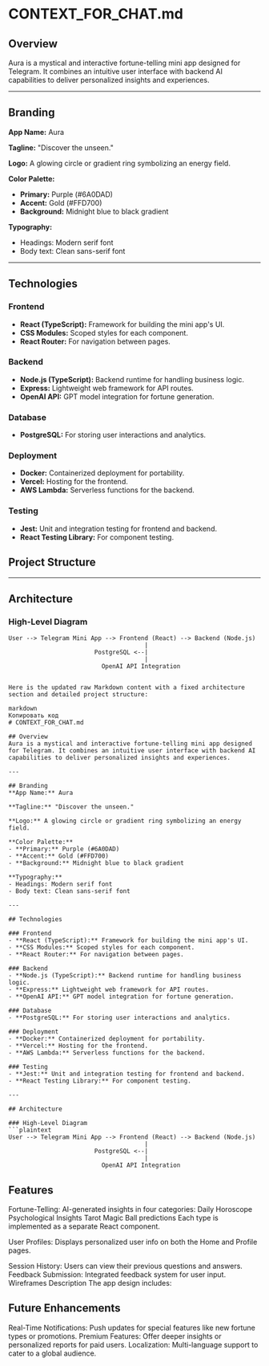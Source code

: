 # CONTEXT_FOR_CHAT.md

## Overview
Aura is a mystical and interactive fortune-telling mini app designed for Telegram. It combines an intuitive user interface with backend AI capabilities to deliver personalized insights and experiences.

---

## Branding
**App Name:** Aura

**Tagline:** "Discover the unseen."

**Logo:** A glowing circle or gradient ring symbolizing an energy field.

**Color Palette:**
- **Primary:** Purple (#6A0DAD)
- **Accent:** Gold (#FFD700)
- **Background:** Midnight blue to black gradient

**Typography:**
- Headings: Modern serif font
- Body text: Clean sans-serif font

---

## Technologies

### Frontend
- **React (TypeScript):** Framework for building the mini app's UI.
- **CSS Modules:** Scoped styles for each component.
- **React Router:** For navigation between pages.

### Backend
- **Node.js (TypeScript):** Backend runtime for handling business logic.
- **Express:** Lightweight web framework for API routes.
- **OpenAI API:** GPT model integration for fortune generation.

### Database
- **PostgreSQL:** For storing user interactions and analytics.

### Deployment
- **Docker:** Containerized deployment for portability.
- **Vercel:** Hosting for the frontend.
- **AWS Lambda:** Serverless functions for the backend.

### Testing
- **Jest:** Unit and integration testing for frontend and backend.
- **React Testing Library:** For component testing.

## Project Structure

---

## Architecture

### High-Level Diagram
```plaintext
User --> Telegram Mini App --> Frontend (React) --> Backend (Node.js)
                                      |
                        PostgreSQL <--|
                                      |
                          OpenAI API Integration


Here is the updated raw Markdown content with a fixed architecture section and detailed project structure:

markdown
Копировать код
# CONTEXT_FOR_CHAT.md

## Overview
Aura is a mystical and interactive fortune-telling mini app designed for Telegram. It combines an intuitive user interface with backend AI capabilities to deliver personalized insights and experiences.

---

## Branding
**App Name:** Aura

**Tagline:** "Discover the unseen."

**Logo:** A glowing circle or gradient ring symbolizing an energy field.

**Color Palette:**
- **Primary:** Purple (#6A0DAD)
- **Accent:** Gold (#FFD700)
- **Background:** Midnight blue to black gradient

**Typography:**
- Headings: Modern serif font
- Body text: Clean sans-serif font

---

## Technologies

### Frontend
- **React (TypeScript):** Framework for building the mini app's UI.
- **CSS Modules:** Scoped styles for each component.
- **React Router:** For navigation between pages.

### Backend
- **Node.js (TypeScript):** Backend runtime for handling business logic.
- **Express:** Lightweight web framework for API routes.
- **OpenAI API:** GPT model integration for fortune generation.

### Database
- **PostgreSQL:** For storing user interactions and analytics.

### Deployment
- **Docker:** Containerized deployment for portability.
- **Vercel:** Hosting for the frontend.
- **AWS Lambda:** Serverless functions for the backend.

### Testing
- **Jest:** Unit and integration testing for frontend and backend.
- **React Testing Library:** For component testing.

---

## Architecture

### High-Level Diagram
```plaintext
User --> Telegram Mini App --> Frontend (React) --> Backend (Node.js)
                                      |
                        PostgreSQL <--|
                                      |
                          OpenAI API Integration
```

## Features
Fortune-Telling:
AI-generated insights in four categories:
Daily Horoscope
Psychological Insights
Tarot
Magic Ball predictions
Each type is implemented as a separate React component.

User Profiles:
Displays personalized user info on both the Home and Profile pages.

Session History:
Users can view their previous questions and answers.
Feedback Submission:
Integrated feedback system for user input.
Wireframes Description
The app design includes:

## Future Enhancements

Real-Time Notifications:
Push updates for special features like new fortune types or promotions.
Premium Features:
Offer deeper insights or personalized reports for paid users.
Localization:
Multi-language support to cater to a global audience.